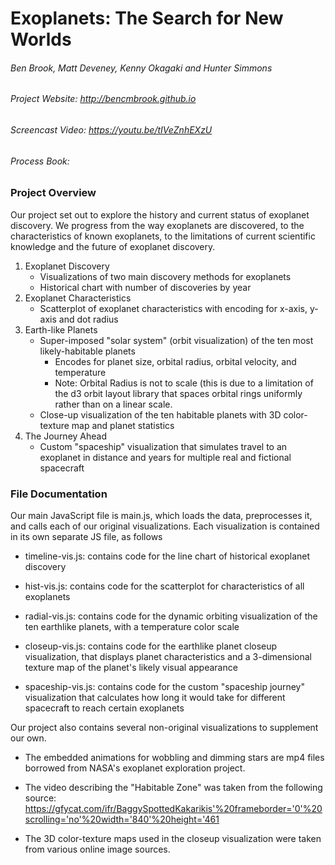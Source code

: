# Exoplanets: The Search for New Worlds
###### Ben Brook, Matt Deveney, Kenny Okagaki and Hunter Simmons
###### Project Website: http://bencmbrook.github.io
###### Screencast Video: https://youtu.be/tIVeZnhEXzU
###### Process Book:

### Project Overview
Our project set out to explore the history and current status of exoplanet discovery. We progress from the way exoplanets are discovered, to the characteristics of known exoplanets, to the limitations of current scientific knowledge and the future of exoplanet discovery.

1. Exoplanet Discovery
    * Visualizations of two main discovery methods for exoplanets
    * Historical chart with number of discoveries by year
2. Exoplanet Characteristics
    * Scatterplot of exoplanet characteristics with encoding for x-axis, y-axis and dot radius
3. Earth-like Planets
    * Super-imposed "solar system" (orbit visualization) of the ten most likely-habitable planets
        * Encodes for planet size, orbital radius, orbital velocity, and temperature
        * Note: Orbital Radius is not to scale (this is due to a limitation of the d3 orbit layout library that spaces orbital rings uniformly rather than on a linear scale.
    * Close-up visualization of the ten habitable planets with 3D color-texture map and planet statistics
4. The Journey Ahead
    * Custom "spaceship" visualization that simulates travel to an exoplanet in distance and years for multiple real and fictional spacecraft

### File Documentation
Our main JavaScript file is main.js, which loads the data, preprocesses it, and calls each of our original visualizations. Each visualization is contained in its own separate JS file, as follows
* timeline-vis.js: contains code for the line chart of historical exoplanet discovery

* hist-vis.js: contains code for the scatterplot for characteristics of all exoplanets

* radial-vis.js: contains code for the dynamic orbiting visualization of the ten earthlike planets, with a temperature color scale

* closeup-vis.js: contains code for the earthlike planet closeup visualization, that displays planet characteristics and a 3-dimensional texture map of the planet's likely visual appearance

* spaceship-vis.js: contains code for the custom "spaceship journey" visualization that calculates how long it would take for different spacecraft to reach certain exoplanets

Our project also contains several non-original visualizations to supplement our own.
* The embedded animations for wobbling and dimming stars are mp4 files borrowed from NASA's exoplanet exploration project.

* The video describing the "Habitable Zone" was taken from the following source: https://gfycat.com/ifr/BaggySpottedKakarikis'%20frameborder='0'%20scrolling='no'%20width='840'%20height='461

* The 3D color-texture maps used in the closeup visualization were taken from various online image sources.
